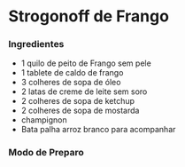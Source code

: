 # Strogonoff de Frango 

### Ingredientes
 - 1 quilo de peito de Frango sem pele
 - 1 tablete de caldo de frango
 - 3 colheres de sopa de óleo 
 - 2 latas de creme de leite sem soro
 - 2 colheres de sopa de ketchup
 - 2 colheres de sopa de mostarda
 - champignon
 - Bata palha arroz branco para acompanhar

### Modo de Preparo
